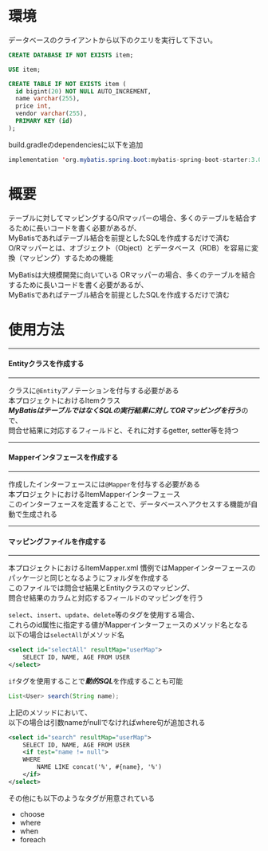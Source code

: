 # 環境

データベースのクライアントから以下のクエリを実行して下さい。

```SQL
CREATE DATABASE IF NOT EXISTS item;

USE item;

CREATE TABLE IF NOT EXISTS item (
  id bigint(20) NOT NULL AUTO_INCREMENT,
  name varchar(255),
  price int,
  vendor varchar(255),
  PRIMARY KEY (id)
);
```


build.gradleのdependenciesに以下を追加
```JAVA
implementation 'org.mybatis.spring.boot:mybatis-spring-boot-starter:3.0.2'
```

# 概要
テーブルに対してマッピングするO/Rマッパーの場合、多くのテーブルを結合するために長いコードを書く必要があるが、  
MyBatisであればテーブル結合を前提としたSQLを作成するだけで済む  
O/Rマッパーとは、オブジェクト（Object）とデータベース（RDB）を容易に変換（マッピング）するための機能  


MyBatisは大規模開発に向いている
ORマッパーの場合、多くのテーブルを結合するために長いコードを書く必要があるが、  
MyBatisであればテーブル結合を前提としたSQLを作成するだけで済む



# 使用方法

---
#### Entityクラスを作成する
---

クラスに`@Entity`アノテーションを付与する必要がある  
本プロジェクトにおけるItemクラス  
***MyBatisはテーブルではなくSQLの実行結果に対してORマッピングを行う***ので、  
問合せ結果に対応するフィールドと、それに対するgetter, setter等を持つ  




---
#### Mapperインタフェースを作成する
---

作成したインターフェースには`@Mapper`を付与する必要がある  
本プロジェクトにおけるItemMapperインターフェース  
このインターフェースを定義することで、データベースへアクセスする機能が自動で生成される  

---
#### マッピングファイルを作成する
---

本プロジェクトにおけるItemMapper.xml
慣例ではMapperインターフェースのパッケージと同じとなるようにフォルダを作成する  
このファイルでは問合せ結果とEntityクラスのマッピング、  
問合せ結果のカラムと対応するフィールドのマッピングを行う  

`select`、`insert`、`update`、`delete`等のタグを使用する場合、  
これらのid属性に指定する値がMapperインターフェースのメソッド名となる  
以下の場合は`selectAll`がメソッド名  
```XML
<select id="selectAll" resultMap="userMap">
	SELECT ID, NAME, AGE FROM USER
</select>
```


`if`タグを使用することで***動的SQL***を作成することも可能

```JAVA
List<User> search(String name);
```
上記のメソッドにおいて、  
以下の場合は引数nameがnullでなければwhere句が追加される
```XML
<select id="search" resultMap="userMap">
    SELECT ID, NAME, AGE FROM USER
    <if test="name != null">
    WHERE
        NAME LIKE concat('%', #{name}, '%')
    </if>
</select>
```
その他にも以下のようなタグが用意されている
- choose
- where
- when 
- foreach
